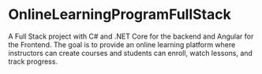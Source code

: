 # OnlineLearningProgramFullStack
A Full Stack project with C# and .NET Core for the backend and Angular for the Frontend. The goal is to provide an online learning platform where instructors can create courses and students can enroll, watch lessons, and track progress.

